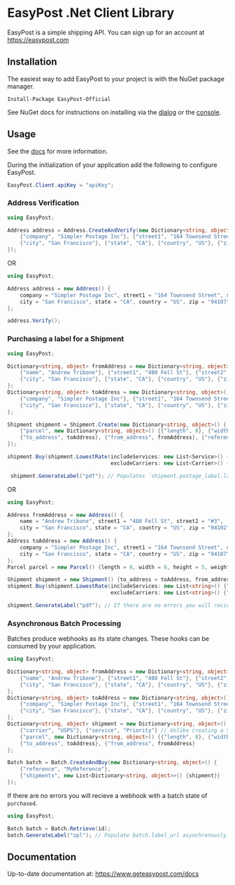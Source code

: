 # EasyPost .Net Client Library

EasyPost is a simple shipping API. You can sign up for an account at https://easypost.com

## Installation

The easiest way to add EasyPost to your project is with the NuGet package manager.

```Install-Package EasyPost-Official```

See NuGet docs for instructions on installing via the [dialog](http://docs.nuget.org/docs/start-here/managing-nuget-packages-using-the-dialog) or the [console](http://docs.nuget.org/docs/start-here/using-the-package-manager-console).

## Usage

See the [docs](https://www.easypost.com/docs/api#addresses) for more information.

During the initialization of your application add the following to configure EasyPost.

```cs
EasyPost.Client.apiKey = "apiKey";
```

### Address Verification

```cs
using EasyPost;

Address address = Address.CreateAndVerify(new Dictionary<string, object>() {
    {"company", "Simpler Postage Inc"}, {"street1", "164 Townsend Street"}, {"street2", "Unit 1"},
    {"city", "San Francisco"}, {"state", "CA"}, {"country", "US"}, {"zip", "94107"}
});
```

OR

```cs
using EasyPost;

Address address = new Address() {
    company = "Simpler Postage Inc", street1 = "164 Townsend Street", street2 = "Unit 1",
    city = "San Francisco", state = "CA", country = "US", zip = "94107"
};

address.Verify();
```

### Purchasing a label for a Shipment

```cs
using EasyPost;

Dictionary<string, object> fromAddress = new Dictionary<string, object>() {
    {"name", "Andrew Tribone"}, {"street1", "480 Fell St"}, {"street2", "#3"},
    {"city", "San Francisco"}, {"state", "CA"}, {"country", "US"}, {"zip", "94102"}
};
Dictionary<string, object> toAddress = new Dictionary<string, object>() {
    {"company", "Simpler Postage Inc"}, {"street1", "164 Townsend Street"}, {"street2", "Unit 1"},
    {"city", "San Francisco"}, {"state", "CA"}, {"country", "US"}, {"zip", "94107"}
};

Shipment shipment = Shipment.Create(new Dictionary<string, object>() {
    {"parcel", new Dictionary<string, object>() {{"length", 8}, {"width", 6}, {"height", 5}, {"weight", 10}}},
    {"to_address", toAddress}, {"from_address", fromAddress}, {"reference", "ShipmentRef"}
});

shipment.Buy(shipment.LowestRate(includeServices: new List<Service>() {Service.Priority},
                                 excludeCarriers: new List<Carrier>() {Carrier.FedEx}));

 shipment.GenerateLabel("pdf"); // Populates `shipment.postage_label.label_pdf_url`
```

OR

```cs
using EasyPost;

Address fromAddress = new Address() {
	name = "Andrew Tribone", street1 = "480 Fell St", street2 = "#3",
    city = "San Francisco", state = "CA", country = "US", zip = "94102"
};
Address toAddress = new Address() {
    company = "Simpler Postage Inc", street1 = "164 Townsend Street", street2 = "Unit 1",
    city = "San Francisco", state = "CA", country = "US", zip = "94107"
};
Parcel parcel = new Parcel() {length = 8, width = 6, height = 5, weight = 10};

Shipment shipment = new Shipment() {to_address = toAddress, from_address = fromAddress, parcel = parcel};
shipment.Buy(shipment.LowestRate(includeServices: new List<string>() {"Priority"},
                                 excludeCarriers: new List<string>() {"FedEx"}));

shipment.GenerateLabel("pdf"); // If there are no errors you will recieve postage_label, tracking_code and the selected_rate
```

### Asynchronous Batch Processing

Batches produce webhooks as its state changes. These hooks can be consumed by your application.

```cs
using EasyPost;

Dictionary<string, object> fromAddress = new Dictionary<string, object>() {
    {"name", "Andrew Tribone"}, {"street1", "480 Fell St"}, {"street2", "#3"},
    {"city", "San Francisco"}, {"state", "CA"}, {"country", "US"}, {"zip", "94102"}
};
Dictionary<string, object> toAddress = new Dictionary<string, object>() {
    {"company", "Simpler Postage Inc"}, {"street1", "164 Townsend Street"}, {"street2", "Unit 1"},
    {"city", "San Francisco"}, {"state", "CA"}, {"country", "US"}, {"zip", "94107"}
};
Dictionary<string, object> shipment = new Dictionary<string, object>() {
	{"carrier", "USPS"}, {"service", "Priority"} // Unlike creating a Shipment, these are used to purchase shipments within a batch.
    {"parcel", new Dictionary<string, object>() {{"length", 8}, {"width", 6}, {"height", 5}, {"weight", 10}}},
    {"to_address", toAddress}, {"from_address", fromAddress}
};

Batch batch = Batch.CreateAndBuy(new Dictionary<string, object>() {
    {"reference", "MyReference"},
    {"shipments", new List<Dictionary<string, object>>() {shipment}}
});
```

If there are no errors you will recieve a webhook with a batch state of `purchased`.

```cs
using EasyPost;

Batch batch = Batch.Retrieve(id);
batch.GenerateLabel("zpl"); // Populate batch.label_url asynchronously. Consume the `label_generated` webhook to process further.
```

## Documentation

Up-to-date documentation at: https://www.geteasypost.com/docs
